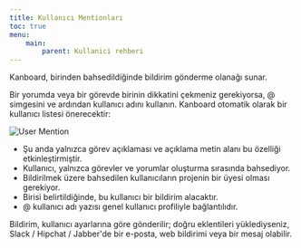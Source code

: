 ```yaml
---
title: Kullanıcı Mentionları
toc: true
menu:
    main:
        parent: Kullanici rehberi
---
```


Kanboard, birinden bahsedildiğinde bildirim gönderme olanağı sunar.

Bir yorumda veya bir görevde birinin dikkatini çekmeniz gerekiyorsa, @ simgesini ve ardından kullanıcı adını kullanın.
Kanboard otomatik olarak bir kullanıcı listesi önerecektir:

![User Mention](/images/v1/user-mentions.png)

- Şu anda yalnızca görev açıklaması ve açıklama metin alanı bu özelliği etkinleştirmiştir.
- Kullanıcı, yalnızca görevler ve yorumlar oluşturma sırasında bahsediyor.
- Bildirilmek üzere bahsedilen kullanıcıların projenin bir üyesi olması gerekiyor.
- Birisi belirtildiğinde, bu kullanıcı bir bildirim alacaktır.
- @ kullanıcı adı yazısı genel kullanıcı profiliyle bağlantılıdır.

Bildirim, kullanıcı ayarlarına göre gönderilir; doğru eklentileri yüklediyseniz, Slack / Hipchat / Jabber'de bir e-posta, web bildirimi veya bir mesaj olabilir.
